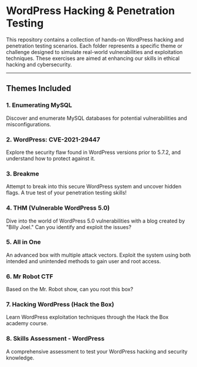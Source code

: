 # WordPress Hacking & Penetration Testing

This repository contains a collection of hands-on WordPress hacking and penetration testing scenarios. Each folder represents a specific theme or challenge designed to simulate real-world vulnerabilities and exploitation techniques. These exercises are aimed at enhancing our skills in ethical hacking and cybersecurity.

---

## Themes Included

### 1. Enumerating MySQL
Discover and enumerate MySQL databases for potential vulnerabilities and misconfigurations.

### 2. WordPress: CVE-2021-29447
Explore the security flaw found in WordPress versions prior to 5.7.2, and understand how to protect against it.

### 3. Breakme
Attempt to break into this secure WordPress system and uncover hidden flags. A true test of your penetration testing skills!

### 4. THM (Vulnerable WordPress 5.0)
Dive into the world of WordPress 5.0 vulnerabilities with a blog created by "Billy Joel." Can you identify and exploit the issues?

### 5. All in One
An advanced box with multiple attack vectors. Exploit the system using both intended and unintended methods to gain user and root access.

### 6. Mr Robot CTF
Based on the Mr. Robot show, can you root this box?

### 7. Hacking WordPress (Hack the Box)
Learn WordPress exploitation techniques through the Hack the Box academy course.

### 8. Skills Assessment - WordPress
A comprehensive assessment to test your WordPress hacking and security knowledge.

